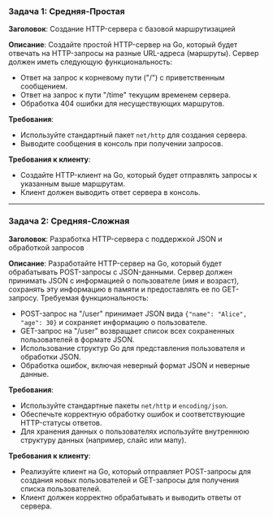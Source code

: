 ### Задача 1: Средняя-Простая
**Заголовок**: Создание HTTP-сервера с базовой маршрутизацией

**Описание**:
Создайте простой HTTP-сервер на Go, который будет отвечать на HTTP-запросы на разные URL-адреса (маршруты). Сервер должен иметь следующую функциональность:

- Ответ на запрос к корневому пути ("/") с приветственным сообщением.
- Ответ на запрос к пути "/time" текущим временем сервера.
- Обработка 404 ошибки для несуществующих маршрутов.

**Требования**:
- Используйте стандартный пакет `net/http` для создания сервера.
- Выводите сообщения в консоль при получении запросов.

**Требования к клиенту**:
- Создайте HTTP-клиент на Go, который будет отправлять запросы к указанным выше маршрутам.
- Клиент должен выводить ответ сервера в консоль.

---

### Задача 2: Средняя-Сложная
**Заголовок**: Разработка HTTP-сервера с поддержкой JSON и обработкой запросов

**Описание**:
Разработайте HTTP-сервер на Go, который будет обрабатывать POST-запросы с JSON-данными. Сервер должен принимать JSON с информацией о пользователе (имя и возраст), сохранять эту информацию в памяти и предоставлять ее по GET-запросу. Требуемая функциональность:

- POST-запрос на "/user" принимает JSON вида `{"name": "Alice", "age": 30}` и сохраняет информацию о пользователе.
- GET-запрос на "/user" возвращает список всех сохраненных пользователей в формате JSON.
- Использование структур Go для представления пользователя и обработки JSON.
- Обработка ошибок, включая неверный формат JSON и неверные данные.

**Требования**:
- Используйте стандартные пакеты `net/http` и `encoding/json`.
- Обеспечьте корректную обработку ошибок и соответствующие HTTP-статусы ответов.
- Для хранения данных о пользователях используйте внутреннюю структуру данных (например, слайс или мапу).

**Требования к клиенту**:
- Реализуйте клиент на Go, который отправляет POST-запросы для создания новых пользователей и GET-запросы для получения списка пользователей.
- Клиент должен корректно обрабатывать и выводить ответы от сервера.

